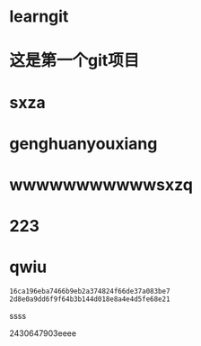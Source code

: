 # learngit

# 这是第一个git项目

# sxza

# genghuanyouxiang





# wwwwwwwwwwwsxzq



# 223

# qwiu

```
16ca196eba7466b9eb2a374824f66de37a083be7
2d8e0a9dd6f9f64b3b144d018e8a4e4d5fe68e21
```
ssss

2430647903eeee